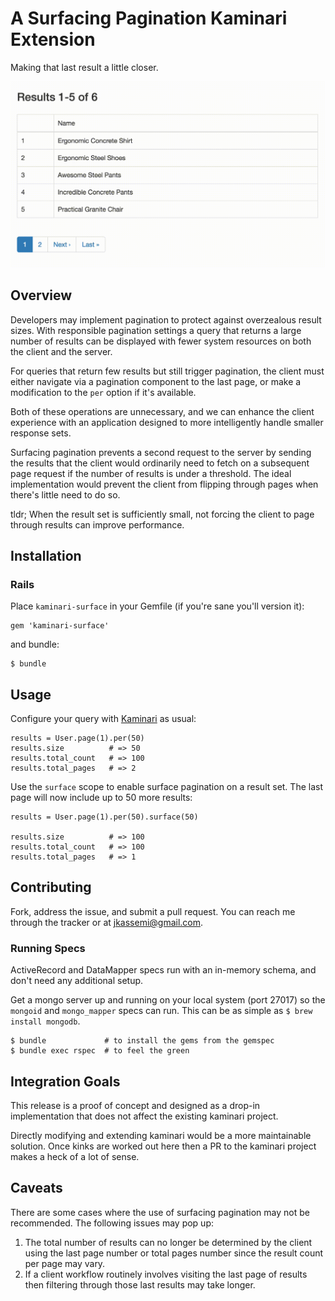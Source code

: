 # A Surfacing Pagination Kaminari Extension

Making that last result a little closer.

![screencap](https://raw.githubusercontent.com/jkassemi/kaminari-surface/master/capture.gif)

## Overview

Developers may implement pagination to protect against overzealous result sizes.
With responsible pagination settings a query that returns a large number of
results can be displayed with fewer system resources on both the client and
the server.

For queries that return few results but still trigger pagination, the client
must either navigate via a pagination component to the last page, or make
a modification to the `per` option if it's available.

Both of these operations are unnecessary, and we can enhance the
client experience with an application designed to more intelligently handle
smaller response sets.

Surfacing pagination prevents a second request to the server by sending the
results that the client would ordinarily need to fetch on a subsequent page
request if the number of results is under a threshold. The ideal implementation
would prevent the client from flipping through pages when there's little need to
do so.

tldr; When the result set is sufficiently small, not forcing the client to
page through results can improve performance.

## Installation

### Rails

Place `kaminari-surface` in your Gemfile (if you're sane you'll version it):

    gem 'kaminari-surface'

and bundle:

    $ bundle

## Usage

Configure your query with [Kaminari](https://github.com/amatsuda/kaminari) as
usual:

    results = User.page(1).per(50)
    results.size          # => 50
    results.total_count   # => 100
    results.total_pages   # => 2

Use the `surface` scope to enable surface pagination on a result set. The last
page will now include up to 50 more results:

    results = User.page(1).per(50).surface(50)

    results.size          # => 100
    results.total_count   # => 100
    results.total_pages   # => 1

## Contributing

Fork, address the issue, and submit a pull request. You can reach me through the
tracker or at jkassemi@gmail.com.

### Running Specs

ActiveRecord and DataMapper specs run with an in-memory schema, and don't need
any additional setup.

Get a mongo server up and running on your local system (port 27017) so the
`mongoid` and `mongo_mapper` specs can run. This can be as simple as `$ brew
install mongodb`.

    $ bundle             # to install the gems from the gemspec
    $ bundle exec rspec  # to feel the green

## Integration Goals

This release is a proof of concept and designed as a drop-in implementation
that does not affect the existing kaminari project.

Directly modifying and extending kaminari would be a more maintainable solution.
Once kinks are worked out here then a PR to the kaminari project makes a heck of
a lot of sense.

## Caveats

There are some cases where the use of surfacing pagination may not be
recommended. The following issues may pop up:

1. The total number of results can no longer be determined by the client
   using the last page number or total pages number since the result count per
   page may vary.
1. If a client workflow routinely involves visiting the last page of results
   then filtering through those last results may take longer.
